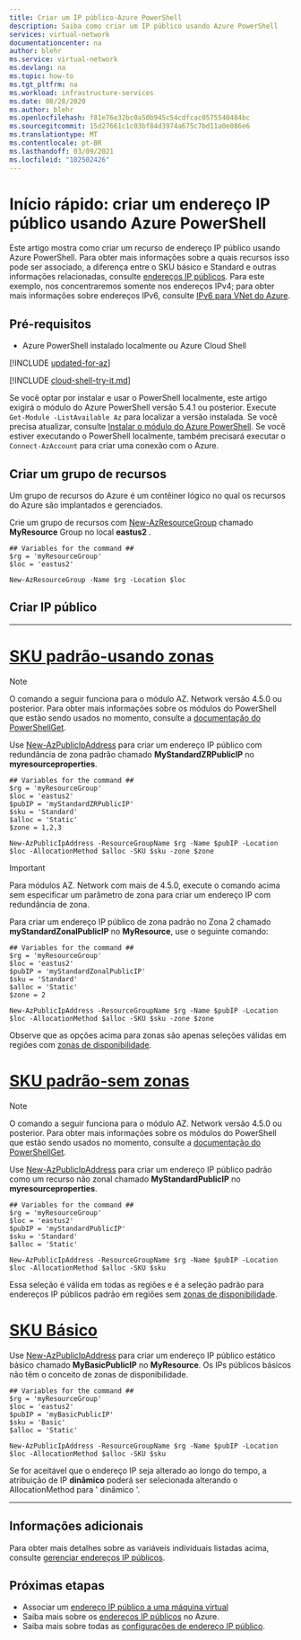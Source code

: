 ```yaml
---
title: Criar um IP público-Azure PowerShell
description: Saiba como criar um IP público usando Azure PowerShell
services: virtual-network
documentationcenter: na
author: blehr
ms.service: virtual-network
ms.devlang: na
ms.topic: how-to
ms.tgt_pltfrm: na
ms.workload: infrastructure-services
ms.date: 08/28/2020
ms.author: blehr
ms.openlocfilehash: f81e76e32bc0a50b945c54cdfcac0575540484bc
ms.sourcegitcommit: 15d27661c1c03bf84d3974a675c7bd11a0e086e6
ms.translationtype: MT
ms.contentlocale: pt-BR
ms.lasthandoff: 03/09/2021
ms.locfileid: "102502426"
---
```

# <a name="quickstart-create-a-public-ip-address-using-azure-powershell"></a>Início rápido: criar um endereço IP público usando Azure PowerShell

Este artigo mostra como criar um recurso de endereço IP público usando Azure PowerShell. Para obter mais informações sobre a quais recursos isso pode ser associado, a diferença entre o SKU básico e Standard e outras informações relacionadas, consulte [endereços IP públicos](./public-ip-addresses.md).  Para este exemplo, nos concentraremos somente nos endereços IPv4; para obter mais informações sobre endereços IPv6, consulte [IPv6 para VNet do Azure](./ipv6-overview.md).

## <a name="prerequisites"></a>Pré-requisitos

- Azure PowerShell instalado localmente ou Azure Cloud Shell

[!INCLUDE [updated-for-az](../../includes/updated-for-az.md)]

[!INCLUDE [cloud-shell-try-it.md](../../includes/cloud-shell-try-it.md)]

Se você optar por instalar e usar o PowerShell localmente, este artigo exigirá o módulo do Azure PowerShell versão 5.4.1 ou posterior. Execute `Get-Module -ListAvailable Az` para localizar a versão instalada. Se você precisa atualizar, consulte [Instalar o módulo do Azure PowerShell](/powershell/azure/install-Az-ps). Se você estiver executando o PowerShell localmente, também precisará executar o `Connect-AzAccount` para criar uma conexão com o Azure.

## <a name="create-a-resource-group"></a>Criar um grupo de recursos

Um grupo de recursos do Azure é um contêiner lógico no qual os recursos do Azure são implantados e gerenciados.

Crie um grupo de recursos com [New-AzResourceGroup](/powershell/module/az.resources/new-azresourcegroup) chamado **MyResource** Group no local **eastus2** .

```azurepowershell-interactive
## Variables for the command ##
$rg = 'myResourceGroup'
$loc = 'eastus2'

New-AzResourceGroup -Name $rg -Location $loc
```
## <a name="create-public-ip"></a>Criar IP público

---
# <a name="standard-sku---using-zones"></a>[**SKU padrão-usando zonas**](#tab/option-create-public-ip-standard-zones)

>[!NOTE]
>O comando a seguir funciona para o módulo AZ. Network versão 4.5.0 ou posterior.  Para obter mais informações sobre os módulos do PowerShell que estão sendo usados no momento, consulte a [documentação do PowerShellGet](/powershell/module/powershellget/).

Use [New-AzPublicIpAddress](/powershell/module/az.network/new-azpublicipaddress) para criar um endereço IP público com redundância de zona padrão chamado **MyStandardZRPublicIP** no **myresourceproperties**.

```azurepowershell-interactive
## Variables for the command ##
$rg = 'myResourceGroup'
$loc = 'eastus2'
$pubIP = 'myStandardZRPublicIP'
$sku = 'Standard'
$alloc = 'Static'
$zone = 1,2,3

New-AzPublicIpAddress -ResourceGroupName $rg -Name $pubIP -Location $loc -AllocationMethod $alloc -SKU $sku -zone $zone
```
> [!IMPORTANT]
> Para módulos AZ. Network com mais de 4.5.0, execute o comando acima sem especificar um parâmetro de zona para criar um endereço IP com redundância de zona. 
>

Para criar um endereço IP público de zona padrão no Zona 2 chamado **myStandardZonalPublicIP** no **MyResource**, use o seguinte comando:

```azurepowershell-interactive
## Variables for the command ##
$rg = 'myResourceGroup'
$loc = 'eastus2'
$pubIP = 'myStandardZonalPublicIP'
$sku = 'Standard'
$alloc = 'Static'
$zone = 2

New-AzPublicIpAddress -ResourceGroupName $rg -Name $pubIP -Location $loc -AllocationMethod $alloc -SKU $sku -zone $zone
```

Observe que as opções acima para zonas são apenas seleções válidas em regiões com [zonas de disponibilidade](../availability-zones/az-overview.md?toc=%2fazure%2fvirtual-network%2ftoc.json#availability-zones).

# <a name="standard-sku---no-zones"></a>[**SKU padrão-sem zonas**](#tab/option-create-public-ip-standard)

>[!NOTE]
>O comando a seguir funciona para o módulo AZ. Network versão 4.5.0 ou posterior.  Para obter mais informações sobre os módulos do PowerShell que estão sendo usados no momento, consulte a [documentação do PowerShellGet](/powershell/module/powershellget/).

Use [New-AzPublicIpAddress](/powershell/module/az.network/new-azpublicipaddress) para criar um endereço IP público padrão como um recurso não zonal chamado **MyStandardPublicIP** no **myresourceproperties**.

```azurepowershell-interactive
## Variables for the command ##
$rg = 'myResourceGroup'
$loc = 'eastus2'
$pubIP = 'myStandardPublicIP'
$sku = 'Standard'
$alloc = 'Static'

New-AzPublicIpAddress -ResourceGroupName $rg -Name $pubIP -Location $loc -AllocationMethod $alloc -SKU $sku
```

Essa seleção é válida em todas as regiões e é a seleção padrão para endereços IP públicos padrão em regiões sem [zonas de disponibilidade](../availability-zones/az-overview.md?toc=%2fazure%2fvirtual-network%2ftoc.json#availability-zones).

# <a name="basic-sku"></a>[**SKU Básico**](#tab/option-create-public-ip-basic)

Use [New-AzPublicIpAddress](/powershell/module/az.network/new-azpublicipaddress) para criar um endereço IP público estático básico chamado **MyBasicPublicIP** no **MyResource**.  Os IPs públicos básicos não têm o conceito de zonas de disponibilidade.

```azurepowershell-interactive
## Variables for the command ##
$rg = 'myResourceGroup'
$loc = 'eastus2'
$pubIP = 'myBasicPublicIP'
$sku = 'Basic'
$alloc = 'Static'

New-AzPublicIpAddress -ResourceGroupName $rg -Name $pubIP -Location $loc -AllocationMethod $alloc -SKU $sku
```
Se for aceitável que o endereço IP seja alterado ao longo do tempo, a atribuição de IP **dinâmico** poderá ser selecionada alterando o AllocationMethod para ' dinâmico '.

---

## <a name="additional-information"></a>Informações adicionais 

Para obter mais detalhes sobre as variáveis individuais listadas acima, consulte [gerenciar endereços IP públicos](./virtual-network-public-ip-address.md#create-a-public-ip-address).

## <a name="next-steps"></a>Próximas etapas
- Associar um [endereço IP público a uma máquina virtual](./associate-public-ip-address-vm.md#azure-portal)
- Saiba mais sobre os [endereços IP públicos](./public-ip-addresses.md#public-ip-addresses) no Azure.
- Saiba mais sobre todas as [configurações de endereço IP público](virtual-network-public-ip-address.md#create-a-public-ip-address).